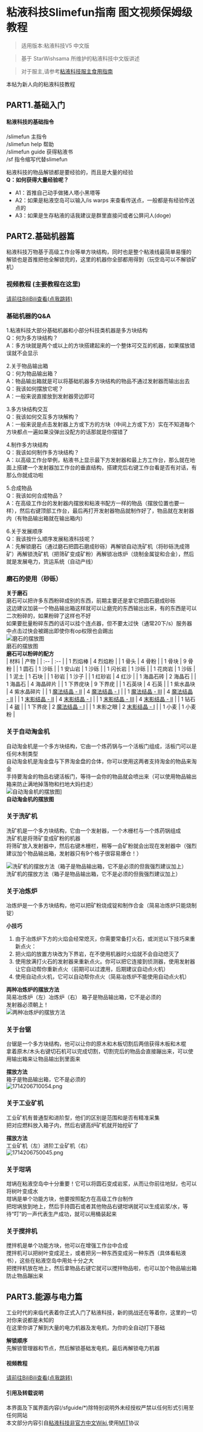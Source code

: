 #  粘液科技Slimefun指南 图文视频保姆级教程

> 适用版本:粘液科技V5 中文版

> 基于 StarWishsama 所维护的粘液科技中文版讲述

> 对于服主,请参考[粘液科技服主食用指南](https://www.mcbbs.net/thread-1479857-1-1.html)

本帖为新人向的粘液科技教程


## PART1.基础入门  
  
#### 粘液科技的基础指令  
/slimefun 主指令  
/slimefun help 帮助  
/slimefun guide 获得粘液书  
/sf 指令缩写代替slimefun  
  
粘液科技的物品解锁都是要经验的，而且是大量的经验  
**Q：如何获得大量经验呢？**  
- A1：首推自己动手做猪人塔小黑塔等  
- A2：如果是粘液空岛可以输入/is warps 来查看传送点，一般都是有经验传送点的  
- A3：如果是生存粘液的话我建议是群里直接问或者公屏问人(doge)  
## PART2.基础机器篇  
  
粘液科技万物基于高级工作台等单方块结构，同时也是整个粘液线最简单易懂的  
解锁也是首推把他全解锁完的，这里的机器你全部都用得到（玩空岛可以不解锁矿机）  
### 视频教程 (主要教程在这里)  
[请前往BiliBili查看(点我跳转)](https://www.bilibili.com/video/BV1Mu411j7TW)  

### 基础机器的Q&A  
1.粘液科技大部分基础机器和小部分科技类机器是多方块结构  
Q：何为多方块结构？  
A：多方块就是两个或以上的方块搭建起来的一个整体可交互的机器，如果摆放错误就不会显示  
  
2.关于物品输出箱  
Q：何为物品输出箱？  
A：物品输出箱就是可以将基础机器多方块结构的物品不通过发射器而输出出去  
Q：我该如何摆放它呢？  
A：一般来说直接放到发射器旁边即可  

3.多方块结构交互  
Q：我该如何交互多方块解构？  
A：一般来说是点击发射器上方或下方的方块（中间上方或下方）实在不知道每个方块都点一遍如果没弹出没配方的话那就是你摆错了  

4.制作多方块结构  
Q：我该如何制作多方块结构？  
A：以高级工作台举例，粘液书上显示最下方发射器和最上方工作台，那么就在地面上搭建一个发射器加工作台的垂直结构，搭建完后右键工作台看是否有对话，有那么你就成功啦  
  
5.合成物品  
Q：我该如何合成物品？  
A：在高级工作台的发射器内摆放和粘液书配方一样的物品（摆放位置也要一样），然后右键顶部工作台，最后再打开发射器物品就制作好了，物品就在发射器内（有物品输出箱就在输出箱内）  
  
6.关于发展顺序  
Q：我该按什么顺序发展粘液科技呢？  
A：先解锁磨石（通过磨石把圆石磨成砂砾）再解锁自动洗矿机（将砂砾洗成筛矿）再解锁洗矿机（把筛矿变成矿粉）再解锁冶炼炉（烧制金属锭和合金），然后就是发展电力，货运系统（自动产线）  
### 磨石的使用（砂砾）  
**关于磨石**  
磨石可以把许多东西粉碎成别的东西，前期主要还是拿它把圆石磨成砂砾  
这边建议加装一个物品输出箱这样就可以让磨完的东西输出出来，有的东西是可以二次粉碎的，如果粉碎了这样也不好  
如果要批量粉碎东西的话可以挂个连点器，但不要太过快（通常20下/s）服务器中点击过快会被踢出即使你有op权限也会踢出  
![磨石的摆放图](https://s21.ax1x.com/2024/04/27/pkiP1Wq.png)  
磨石的摆放图  
**磨石可以粉碎的配方**  
| 材料 | 产物 |
| :-- | :-- |
| 1 烈焰棒 | 4 烈焰粉 |
| 1 骨头 | 4 骨粉 |
| 1 骨块 | 9 骨粉 |
| 1 圆石 | 1 沙砾 |
| 1 安山岩 | 1 沙砾 |
| 1 闪长岩 | 1 沙砾 |
| 1 花岗岩 | 1 沙砾 |
| 1 泥土 | 1 石块 |
| 1 砂岩 | 1 沙子 |
| 1 红砂岩 | 4 红沙 |
| 1 海晶石砖 | 2 海晶石 |
| 1 海晶石 | 4 海晶碎片 |
| 1 下界疣块 | 9 下界疣 |
| 1 石英块 | 4 石英 |
| 1 紫水晶块 | 4 紫水晶碎片 |
| 1 [魔法结晶 - II](/Lumps) | 4 [魔法结晶 - I](/Lumps) |
| 1 [魔法结晶 - III](/Lumps) | 4 [魔法结晶 - II](/Lumps) |
| 1 [末影结晶 - II](/Lumps) | 4 [末影结晶 - I](/Lumps) |
| 1 [末影结晶 - III](/Lumps) | 4 [末影结晶 - II](/Lumps) |
| 1 钻石 | 4 [碳](/Carbon) |
| 1 下界疣 | 2 [魔法结晶 - I](/Lumps) |
| 1 末影之眼 | 2 [末影结晶 - I](/Lumps) |
| 1 小麦 | 1 小麦粉 |
### 关于自动淘金机  
自动淘金机是一个多方块结构，它由一个炼药锅与一个活板门组成，活板门可以是任何木制类型  
自动淘金机是淘金盘与下界淘金盘的合体，你可以使用这两者支持淘金的物品来淘金  
手持要淘金的物品右键活板门，等待一会你的物品就会喷出来（可以使用物品输出箱来防止满地掉落物和扫地大妈扫走）  
![自动淘金机的摆放图](https://cdn.jsdelivr.net/gh/Slimefun/Wiki@master/images/multiblock-automated-panning-machine.png "自动淘金机的摆放图")]  
**自动淘金机的摆放图**  
### 关于洗矿机  
洗矿机是一个多方块结构，它由一个发射器，一个木栅栏与一个炼药锅组成  
洗矿机是将筛矿变成矿粉的机器  
将筛矿放入发射器中，然后右键木栅栏，稍等一会矿粉就会出现在发射器中（强烈建议加个物品输出箱，发射器只有9个格子很容易爆仓！）  
  
![洗矿机的摆放方法（箱子是物品输出箱，它不是必须的但我强烈建议加上）](https://img.fastmirror.net/s/2024/04/27/662cb69e1d43f.png)  
洗矿机的摆放方法（箱子是物品输出箱，它不是必须的但我强烈建议加上）  
### 关于冶炼炉    
冶炼炉是一个多方块结构，他可以把矿粉烧成锭和制作合金（简易冶炼炉只能烧制锭）  
  
**小技巧**  
1. 由于冶炼炉下方的火焰会经常熄灭，你需要常备打火石，或浏览以下技巧来重新点火：  
2. 把火焰的放置方块改为下界岩，在不使用机器时火焰就不会自动熄灭了  
3. 使用放满打火石的发射器来重新点火。你可以把它连接到侦测器，使用发射器让它自动帮你重新点火（前期可以过渡用，后期建议自动点火机）  
4. 使用自动点火机，它可以自动帮你点火（简易冶炼炉不能使用自动点火机）  


**两种冶炼炉的摆放方法**  
简易冶炼炉（左）冶炼炉（右）  箱子是物品输出箱，它不是必须的  
发射器必须朝上！  
![两种冶炼炉的摆放方法](https://img.fastmirror.net/s/2024/04/27/662cb7a428d1d.png)  
### 关于台锯  
台锯是一个多方块结构，他可以让你的原木和木板切割后两倍获得木板和木棍  
拿着原木/木头右键切石机可以完成切割，切割完后的物品会直接蹦出来，可以使用输出箱来让物品输出到里面来  
  
**摆放方法**  
箱子是物品输出箱，它不是必须的  
![1714206710054.png](https://img.fastmirror.net/s/2024/04/27/662cb80247e82.png)  
### 关于工业矿机  
工业矿机有普通型和进阶型，他们的区别是范围和是否有精准采集  
把对应燃料放入箱子内，然后右键高炉矿机就开始挖矿了  
  
**摆放方法**  
工业矿机（左）进阶工业矿机（右）  
![1714206750045.png](https://img.fastmirror.net/s/2024/04/27/662cb82870634.png)  
### 关于坩埚  
坩埚在粘液空岛中十分重要！它可以将圆石变成岩浆，从而让你前往地狱，也可以将树叶变成水  
坩埚是单个功能方块，他要按照配方在高级工作台制作  
把坩埚放到地上，然后手持圆石或者其他物品右键坩埚就可以生成岩浆/水，等待“叮”的一声代表生产成功，就可以用桶装起来  
### 关于搅拌机  
搅拌机是单个功能方块，他可以在增强工作台中合成  
搅拌机可以把树叶变成泥土，或者把另一种东西变成另一种东西（具体看粘液书），这些在粘液空岛中用处十分之大  
把搅拌机放在地上，然后拿物品右键它就可以搅拌物品啦，也可以加个物品输出箱防止物品蹦出来  

## PART3.能源与电力篇  
工业时代的来临代表着你正式入门了粘液科技，新的挑战还在等着你，这里的一切对你来说都是未知的  
在这里你讲了解到大量的电力机器及发电机，为你的全自动打下基础  
  
**解锁顺序**  
先解锁管理器和节点，然后解锁基础发电机，最后再解锁电力机器  
#### 视频教程  
[请前往BiliBili查看(点我跳转)](https://www.bilibili.com/video/BV1J94y1B7Sy)  







<!-- tabs:start -->
#### **引用及转载说明**  
本界面及下属界面内容(/sfguide/\*)除特别说明外未经授权严禁以任何形式引用至任何网站  
本文部分内容引自[粘液科技非官方中文Wiki](https://slimefun-wiki.guizhanss.cn/),使用[MIT](https://kkgithub.com/SlimefunGuguProject/Slimefun-Wiki/blob/master/LICENSE)协议  
<!-- tabs:end -->

